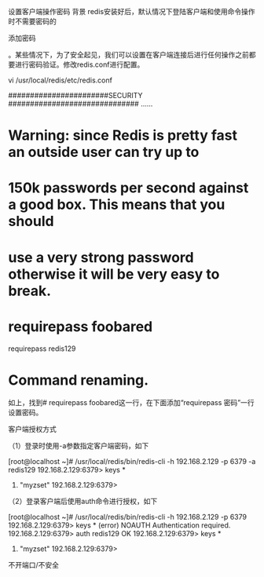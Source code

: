

 
设置客户端操作密码
背景
redis安装好后，默认情况下登陆客户端和使用命令操作时不需要密码的

添加密码

。某些情况下，为了安全起见，我们可以设置在客户端连接后进行任何操作之前都要进行密码验证。修改redis.conf进行配置。


vi /usr/local/redis/etc/redis.conf

#######################SECURITY ##############################
......
# Warning: since Redis is pretty fast an outside user can try up to
# 150k passwords per second against a good box. This means that you should
# use a very strong password otherwise it will be very easy to break.
#
# requirepass foobared
requirepass redis129
 
# Command renaming.


如上，找到# requirepass foobared这一行，在下面添加“requirepass 密码”一行设置密码。


客户端授权方式

（1）登录时使用-a参数指定客户端密码，如下
 
[root@localhost ~]# /usr/local/redis/bin/redis-cli -h 192.168.2.129 -p 6379 -a redis129
192.168.2.129:6379> keys *
1) "myzset"
192.168.2.129:6379>
 
（2）登录客户端后使用auth命令进行授权，如下
 
[root@localhost ~]# /usr/local/redis/bin/redis-cli -h 192.168.2.129 -p 6379
192.168.2.129:6379> keys *
(error) NOAUTH Authentication required.
192.168.2.129:6379> auth redis129
OK
192.168.2.129:6379> keys *
1) "myzset"
192.168.2.129:6379>


不开端口/不安全